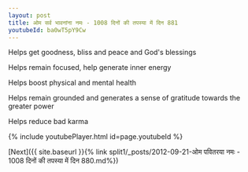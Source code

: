 ```yaml
---
layout: post
title: ओम सर्व भावनांना नमः - 1008 दिनों की तपस्या में दिन 881
youtubeId: ba0wT5pY9Cw
---
```

 
 
Helps get goodness, bliss and peace and God's blessings
 
Helps remain focused, help generate inner energy 
 
Helps boost physical and mental health 
 
Helps remain grounded and generates a sense of gratitude towards the greater power 
 
Helps reduce bad karma
 
 
 
 


{% include youtubePlayer.html id=page.youtubeId %}
 
[Next]({{ site.baseurl }}{% link  split1/_posts/2012-09-21-ओम पवितरया नमः - 1008 दिनों की तपस्या में दिन 880.md%})
 
